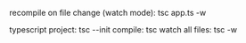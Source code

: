 
recompile on file change (watch mode): tsc app.ts -w

typescript project: tsc --init
    compile: tsc
    watch all files: tsc -w